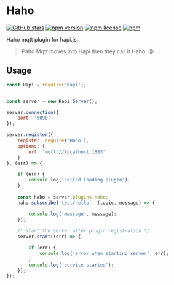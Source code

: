 # Haho
[![GitHub stars](https://img.shields.io/github/stars/bambil/Haho.svg?style=flat-square)](https://github.com/bambil/Haho/stargazers)
[![npm version](https://img.shields.io/npm/v/haho.svg?style=flat-square)](https://www.npmjs.com/package/haho)
[![npm license](https://img.shields.io/npm/l/haho.svg?style=flat-square)](https://www.npmjs.com/package/haho)
[![npm](https://img.shields.io/npm/dw/haho.svg?style=flat-square)](https://www.npmjs.com/package/haho)

Haho mqtt plugin for hapi.js.

> Paho Mqtt moves into Hapi then they call it Haho. :stuck_out_tongue_winking_eye:

## Usage

```javascript
const Hapi = require('hapi');


const server = new Hapi.Server();

server.connection({
    port: '9090'
});

server.register({
    register: require('Haho'),
    options: {
        url: 'mqtt://localhost:1883'
    }
}, (err) => {

    if (err) {
        console.log('Failed loading plugin');
    }
    
    const haho = server.plugins.haho;
    haho.subscribe('test/hello', (topic, message) => {

        console.log('message', message);
    });
    
    /* start the server after plugin registration */
    server.start((err) => {

        if (err) {
            console.log('error when starting server', err);
        }
        console.log('service started');
    });
});


```
